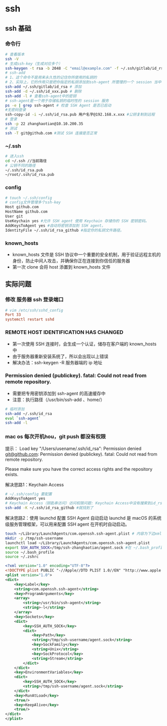 # ssh
## ssh 基础
### 命令行 
```bash
# 查看版本
ssh -V
# 生成ssh-key（生成对应多个）
ssh-keygen -t rsa -b 2048 -C "email@example.com" -f ~/.ssh/gitlab/id_rsa
# ssh-add
# 1、这个命令不是用来永久性的记住你所使用的私钥的
# 2、实际上，它的作用只是把你指定的私钥添加到ssh-agent 所管理的一个 session 当中（ssh-agent 的高速缓存中）
ssh-add ~/.ssh/gitlab/id_rsa # 添加
ssh-add -d ~/.ssh/id_xxx.pub # 删除
ssh-add -l # 查看ssh-agent中的密钥
# ssh-agent是一个用于存储私钥的临时性的 session 服务
ps -e | grep ssh-agent # 检查 SSH Agent 是否已启动
#无密码登录
ssh-copy-id -i ~/.ssh/id_rsa.pub 用户名字@192.168.x.xxx #公钥复制到远程
# 登录
ssh -p 22 zhanghaotian@10.10.200.35
# 测试 
ssh -T git@github.com #测试 SSH 连接是否正常
```
### ~/.ssh
```bash
# 进入ssh
cd ~/.ssh //当前路径
# 公钥不同的路径
~/.ssh/id_rsa.pub
~/root/.ssh/id_rsa.pub
```
### config
```bash
# touch ~/.ssh/config
# config文件管理多个ssh-key
Host github.com
HostName github.com
User git
UseKeychain yes #允许 SSH agent 使用 Keychain 存储你的 SSH 密钥密码。
AddKeysToAgent yes #自动将密钥添加到 SSH agent。
IdentityFile ~/.ssh/id_rsa_github #指定你的私钥文件路径。
```

### known_hosts
- known_hosts 文件是 SSH 协议中一个重要的安全机制，用于验证远程主机的身份，防止中间人攻击，并确保你正在连接到你信任的服务器
- 第一次 clone 会将 host 添置到 known_hosts 文件

## 实际问题
### 修改 服务器 ssh 登录端口
```ini
# vim /etc/ssh/sshd_config
Port 33
systemctl restart sshd
```
### REMOTE HOST IDENTIFICATION HAS CHANGED

- 第一次使用 SSH 连接时，会生成一个认证，储存在客户端的 known_hosts 中
- 由于服务器重新安装系统了，所以会出现以上错误
- 解决办法：ssh-keygen -R 服务器端的 ip 地址

### Permission denied (publickey). fatal: Could not read from remote repository.
- 需要把专用密钥添加到 ssh-agent 的高速缓存中
- 注意：执行路径（/usr/bin/ssh-add 、home/）
```bash
# 临时添加
ssh-add ~/.ssh/id_rsa
eval `ssh-agent`
ssh-add -l
```

### mac os 每次开机hou，git push 都没有权限
提示：
Load key "/Users/usename/.ssh/id_rsa": Permission denied
git@github.com: Permission denied (publickey).
fatal: Could not read from remote repository.

Please make sure you have the correct access rights
and the repository exists.

解决思路1：Keychain Access
```bash
# ~/.ssh/config 要配置 
AddKeysToAgent yes
# Keychain Access（钥匙串访问）访问权限问题: Keychain Access中没有搜索到id_rsa
ssh-add -K ~/.ssh/id_rsa_github #就找到了
```

解决思路2：使用 launchd 配置 SSH Agent 自动启动
launchd 是 macOS 的系统级服务管理框架，可以用来配置 SSH agent 在开机时自动启动。
```bash
touch ~/Library/LaunchAgents/com.openssh.ssh-agent.plist # 内容为下边xml
mkdir -p /tmp/ssh-username
launchctl load ~/Library/LaunchAgents/com.openssh.ssh-agent.plist
export SSH_AUTH_SOCK=/tmp/ssh-zhanghaotian/agent.sock #在 ~/.bash_profile 或 ~/.zshrc 中添加
source ~/.bash_profile
source ~/.zshrc
```
```xml
<?xml version="1.0" encoding="UTF-8"?>
<!DOCTYPE plist PUBLIC "-//Apple//DTD PLIST 1.0//EN" "http://www.apple.com/DTDs/PropertyList-1.0.dtd">
<plist version="1.0">
<dict>
    <key>Label</key>
    <string>com.openssh.ssh-agent</string>
    <key>ProgramArguments</key>
    <array>
        <string>/usr/bin/ssh-agent</string>
        <string>-l</string>
    </array>
    <key>Sockets</key>
    <dict>
        <key>SSH_AUTH_SOCK</key>
        <dict>
            <key>Path</key>
            <string>/tmp/ssh-username/agent.sock</string>
            <key>SockFamily</key>
            <string>Unix</string>
            <key>SockProtocol</key>
            <string>Stream</string>
        </dict>
    </dict>
    <key>EnvironmentVariables</key>
    <dict>
        <key>SSH_AUTH_SOCK</key>
        <string>/tmp/ssh-username/agent.sock</string>
    </dict>
    <key>RunAtLoad</key>
    <true/>
    <key>KeepAlive</key>
    <true/>
</dict>
</plist>
```

